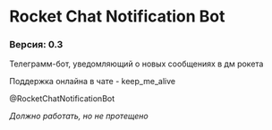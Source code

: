<h1>Rocket Chat Notification Bot</h1>
<h3>Версия: 0.3</h3>
<p>Телеграмм-бот, уведомляющий о новых сообщениях в дм рокета</p>
<p>Поддержка онлайна в чате - keep_me_alive</p>
<p>@RocketChatNotificationBot</p>
<p><i>Должно работать, но не протещено</i></p>
